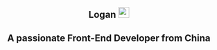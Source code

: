 <p align="center">
<h2 height="200px" align="center">Logan <img src="https://cdn.jsdelivr.net/gh/MaleWeb/picture/images/techblog/hi.gif" width="25"></h2>
<h2 align="center">A passionate Front-End Developer from China</h2>
</p>